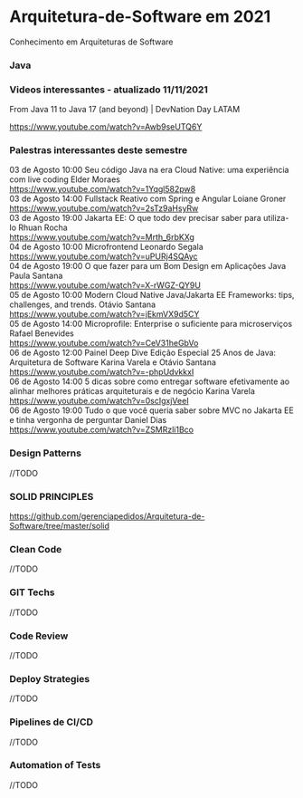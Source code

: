 # Arquitetura-de-Software em 2021

Conhecimento em Arquiteturas de Software

### Java

### Videos interessantes - atualizado 11/11/2021

From Java 11 to Java 17 (and beyond) | DevNation Day LATAM

https://www.youtube.com/watch?v=Awb9seUTQ6Y <br>


### Palestras interessantes deste semestre <br>
03 de Agosto	10:00	Seu código Java na era Cloud Native: uma experiência com live coding	Elder Moraes <br>
https://www.youtube.com/watch?v=1Yqgl582pw8 <br>
03 de Agosto	14:00	Fullstack Reativo com Spring e Angular	Loiane Groner <br>
https://www.youtube.com/watch?v=2sTz9aHsyRw <br>
03 de Agosto	19:00	Jakarta EE: O que todo dev precisar saber para utiliza-lo	Rhuan Rocha <br>
https://www.youtube.com/watch?v=Mrth_6rbKXg <br>
04 de Agosto	10:00	Microfrontend	Leonardo Segala <br>
https://www.youtube.com/watch?v=uPURj4SQAyc <br>
04 de Agosto	19:00	O que fazer para um Bom Design em Aplicações Java	Paula Santana <br>
https://www.youtube.com/watch?v=X-rWGZ-QY9U <br>
05 de Agosto	10:00	Modern Cloud Native Java/Jakarta EE Frameworks: tips, challenges, and trends.	Otávio Santana <br>
https://www.youtube.com/watch?v=jEkmVX9d5CY <br>
05 de Agosto	14:00	Microprofile: Enterprise o suficiente para microserviços	Rafael Benevides <br>
https://www.youtube.com/watch?v=CeV31heGbVo <br>
06 de Agosto	12:00	Painel Deep Dive Edição Especial 25 Anos de Java: Arquitetura de Software	Karina Varela e Otávio Santana <br>
https://www.youtube.com/watch?v=-phpUdvkkxI <br>
06 de Agosto	14:00	5 dicas sobre como entregar software efetivamente ao alinhar melhores práticas arquiteturais e de negócio	Karina Varela <br>
https://www.youtube.com/watch?v=0scIgxjVeeI <br>
06 de Agosto	19:00	Tudo o que você queria saber sobre MVC no Jakarta EE e tinha vergonha de perguntar	Daniel Dias <br>
https://www.youtube.com/watch?v=ZSMRzli1Bco <br>


### Design Patterns

//TODO

### SOLID PRINCIPLES

https://github.com/gerenciapedidos/Arquitetura-de-Software/tree/master/solid

### Clean Code

//TODO

### GIT Techs

//TODO

### Code Review

//TODO

### Deploy Strategies

//TODO

### Pipelines de CI/CD

//TODO

### Automation of Tests

//TODO
